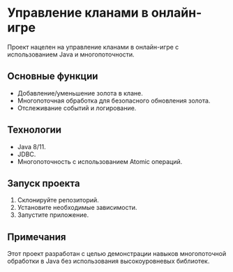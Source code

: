 # Управление кланами в онлайн-игре

Проект нацелен на управление кланами в онлайн-игре с использованием Java и многопоточности.

## Основные функции

- Добавление/уменьшение золота в клане.
- Многопоточная обработка для безопасного обновления золота.
- Отслеживание событий и логирование.

## Технологии

- Java 8/11.
- JDBC.
- Многопоточность с использованием Atomic операций.

## Запуск проекта

1. Склонируйте репозиторий.
2. Установите необходимые зависимости.
3. Запустите приложение.

## Примечания

Этот проект разработан с целью демонстрации навыков многопоточной обработки в Java без использования высокоуровневых библиотек.
